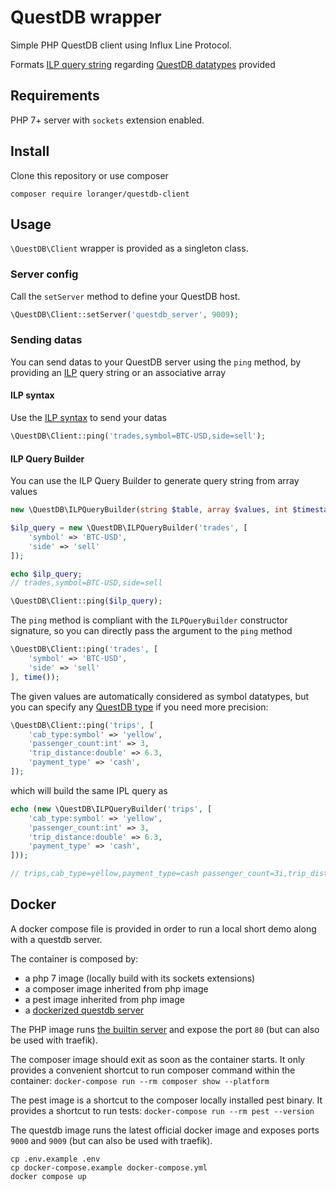 # QuestDB wrapper

Simple PHP QuestDB client using Influx Line Protocol.

Formats [ILP query string](https://docs.influxdata.com/influxdb/cloud/reference/syntax/line-protocol/) regarding [QuestDB datatypes](https://questdb.io/docs/reference/api/ilp/advanced-settings/#syntax) provided

## Requirements

PHP 7+ server with `sockets` extension enabled.

## Install

Clone this repository or use composer

```shell
composer require loranger/questdb-client
```

## Usage

`\QuestDB\Client` wrapper is provided as a singleton class.

### Server config

Call the `setServer` method to define your QuestDB host.

```php
\QuestDB\Client::setServer('questdb_server', 9009);
```

### Sending datas

You can send datas to your QuestDB server using the `ping` method, by providing an [ILP](https://questdb.io/docs/reference/api/ilp/advanced-settings/#syntax) query string or an associative array

#### ILP syntax

Use the [ILP syntax](https://questdb.io/docs/reference/api/ilp/advanced-settings/#syntax) to send your datas

```php
\QuestDB\Client::ping('trades,symbol=BTC-USD,side=sell');
```

#### ILP Query Builder

You can use the ILP Query Builder to generate query string from array values

```php
new \QuestDB\ILPQueryBuilder(string $table, array $values, int $timestamp = null);
```

```php
$ilp_query = new \QuestDB\ILPQueryBuilder('trades', [
    'symbol' => 'BTC-USD',
    'side' => 'sell'
]);

echo $ilp_query;
// trades,symbol=BTC-USD,side=sell

\QuestDB\Client::ping($ilp_query);
```

The `ping` method is compliant with the `ILPQueryBuilder` constructor signature, so you can directly pass the argument to the `ping` method

```php
\QuestDB\Client::ping('trades', [
    'symbol' => 'BTC-USD',
    'side' => 'sell'
], time());
```

The given values are automatically considered as symbol datatypes, but you can specify any [QuestDB type](https://questdb.io/docs/reference/api/ilp/columnset-types/) if you need more precision:

```php
\QuestDB\Client::ping('trips', [
    'cab_type:symbol' => 'yellow',
    'passenger_count:int' => 3,
    'trip_distance:double' => 6.3,
    'payment_type' => 'cash',
]);
```

which will build the same IPL query as

```php
echo (new \QuestDB\ILPQueryBuilder('trips', [
    'cab_type:symbol' => 'yellow',
    'passenger_count:int' => 3,
    'trip_distance:double' => 6.3,
    'payment_type' => 'cash',
]));

// trips,cab_type=yellow,payment_type=cash passenger_count=3i,trip_distance=6.300000
```

## Docker

A docker compose file is provided in order to run a local short demo along with a questdb server.

The container is composed by:
- a php 7 image (locally build with its sockets extensions)
- a composer image inherited from php image
- a pest image inherited from php image
- a [dockerized questdb server](https://questdb.io/docs/deployment/docker/)

The PHP image runs [the builtin server](https://www.php.net/manual/en/features.commandline.webserver.php) and expose the port `80` (but can also be used with traefik).

The composer image should exit as soon as the container starts. It only provides a convenient shortcut to run composer command within the container: `docker-compose run --rm composer show --platform`

The pest image is a shortcut to the composer locally installed pest binary. It provides a shortcut to run tests:  `docker-compose run --rm pest --version`

The questdb image runs the latest official docker image and exposes ports `9000` and `9009` (but can also be used with traefik).

```shell
cp .env.example .env
cp docker-compose.example docker-compose.yml
docker compose up
```